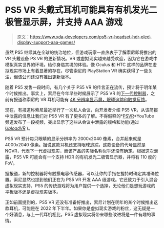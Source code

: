 # PS5 VR 头戴式耳机可能具有有机发光二极管显示屏，并支持 AAA 游戏

> 原文：<https://www.xda-developers.com/ps5-vr-headset-hdr-oled-display-support-aaa-games/>

虽然 PS5 继续其在全球的统治地位，但游戏玩家一直热衷于了解索尼即将推出的 VR 头戴设备 PS VR 的更新情况。VR 或虚拟现实越来越受欢迎，因为它在游戏中模拟真实世界的环境，给你身临其境的体验。像 Oculus 和 HTC 这样的品牌在虚拟现实市场上有着显著的存在，尽管索尼的 PlayStation VR 确实获得了一些关注，但该公司还没有推出更新版本。

随着 PS5 发售一段时间，有几个关于 PS5 VR 的传言正在流传，预计将于明年某个时候推出。事实上，索尼在今年早些时候展示了 PS5 VR 的[下一代控制器](https://www.xda-developers.com/sony-ps5-vr-controller-preview-adaptive-trigger/)，之前有报道称索尼的 VR 耳机可能有 [4K 分辨率显示屏，眼球追踪和触觉反馈](https://www.xda-developers.com/sony-ps5-vr-headset-leaked-details/)。

现在，有报道称索尼最近举行了一次私人会议，向开发者介绍 PS5 VR，从该简报中泄露的信息让我们对 PS5 VR 有了更多的了解。不得假释的*[PSVR](https://www.youtube.com/watch?v=MnAOWbzBEco&ab_channel=PSVRWithoutParole)*YouTube 频道发布了一段视频，突出显示了这些从会议中泄露的规格和功能(通过 *[UploadVR](https://uploadvr.com/ps5-vr-headset-hdr-oled-aaa)* )。

PS5 VR 预计每只眼睛的显示分辨率为 2000x2040 像素，合并起来就是 4000x2040 像素。据说这款耳机还支持眼球追踪。这款设备的代号显然是 NGVR，代表下一代虚拟现实，而该产品的实际名称似乎还没有确定。根据这次泄露，PS5 VR 可能会有一个支持 HDR 的有机发光二极管显示器，并将有 110 度的 FoV。

据报道，新的控制器将有触摸电容传感器，可以让你的手指在握持时确定其准确位置。索尼显然也提到他们正在为 PS5 VR 开发 AAA 级游戏。它还致力于引入混合虚拟现实支持，PS5 的传统游戏将为用户提供一个选择，无论他们是想玩游戏的平板版本还是虚拟现实版本。

正如前面提到的，PS5 VR 还没有准备好推出，索尼计划在明年的某个时候推出这款耳机，可能是在 2022 年下半年。如果你是虚拟现实游戏的粉丝，这无疑是一个好消息，与上一代耳机相比，PS5 虚拟现实将带来哪些改进将是一件有趣的事情。